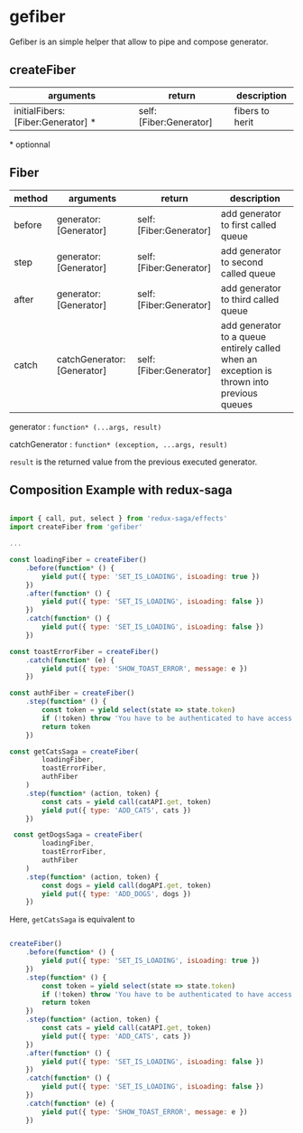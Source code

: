 
# gefiber



Gefiber is an simple helper that allow to pipe and compose generator.


## createFiber

|arguments|return|description|
|--|--|--|
|initialFibers:[Fiber:Generator] *|self:[Fiber:Generator]|fibers to herit

\* optionnal

## Fiber

|method|arguments|return|description|
|--|--|--|--|
|before|generator:[Generator]|self:[Fiber:Generator]|add generator to first called queue
|step|generator:[Generator]|self:[Fiber:Generator]|add generator to second called queue
|after|generator:[Generator]|self:[Fiber:Generator]|add generator to third  called queue
|catch|catchGenerator:[Generator]|self:[Fiber:Generator]|add generator to a queue entirely called when an exception is thrown into previous queues


generator : `function* (...args, result)`

catchGenerator : `function* (exception, ...args, result)`

`result` is the returned value from the previous executed generator.

## Composition Example with redux-saga

```js

import { call, put, select } from 'redux-saga/effects'
import createFiber from 'gefiber'

...

const loadingFiber = createFiber()
	.before(function* () {
		yield put({ type: 'SET_IS_LOADING', isLoading: true })
	})
	.after(function* () {
		yield put({ type: 'SET_IS_LOADING', isLoading: false })
	})
	.catch(function* () {
		yield put({ type: 'SET_IS_LOADING', isLoading: false })
	})

const toastErrorFiber = createFiber()
	.catch(function* (e) {
		yield put({ type: 'SHOW_TOAST_ERROR', message: e })
	})

const authFiber = createFiber()
	.step(function* () {
		const token = yield select(state => state.token)
		if (!token) throw 'You have to be authenticated to have access to this feature'
		return token
	})

const getCatsSaga = createFiber(
		loadingFiber,
		toastErrorFiber,
		authFiber
	)
	.step(function* (action, token) {
		const cats = yield call(catAPI.get, token)
		yield put({ type: 'ADD_CATS', cats })
	})

 const getDogsSaga = createFiber(
		loadingFiber,
		toastErrorFiber,
		authFiber
	)
	.step(function* (action, token) {
		const dogs = yield call(dogAPI.get, token)
		yield put({ type: 'ADD_DOGS', dogs })
	})

```



Here, `getCatsSaga` is equivalent to

```jsx

createFiber()
	.before(function* () {
		yield put({ type: 'SET_IS_LOADING', isLoading: true })
	})
	.step(function* () {
		const token = yield select(state => state.token)
		if (!token) throw 'You have to be authenticated to have access to this feature'
		return token
	})
	.step(function* (action, token) {
		const cats = yield call(catAPI.get, token)
		yield put({ type: 'ADD_CATS', cats })
	})
	.after(function* () {
		yield put({ type: 'SET_IS_LOADING', isLoading: false })
	})
	.catch(function* () {
		yield put({ type: 'SET_IS_LOADING', isLoading: false })
	})
	.catch(function* (e) {
		yield put({ type: 'SHOW_TOAST_ERROR', message: e })
	})

```
